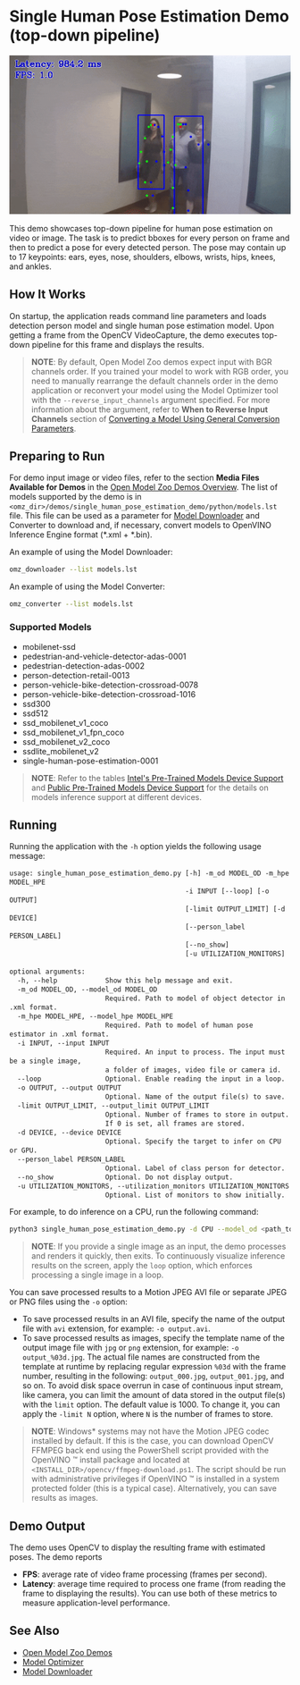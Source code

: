 # Single Human Pose Estimation Demo (top-down pipeline)

![example](./single_human_pose_estimation.gif)

This demo showcases top-down pipeline for human pose estimation on video or image. The task is to predict bboxes for every person on frame and then to predict a pose for every detected person. The pose may contain up to 17 keypoints: ears, eyes, nose, shoulders, elbows, wrists, hips, knees, and ankles.

## How It Works

On startup, the application reads command line parameters and loads detection person model and single human pose estimation model. Upon getting a frame from the OpenCV VideoCapture, the demo executes top-down pipeline for this frame and displays the results.

> **NOTE**: By default, Open Model Zoo demos expect input with BGR channels order. If you trained your model to work with RGB order, you need to manually rearrange the default channels order in the demo application or reconvert your model using the Model Optimizer tool with the `--reverse_input_channels` argument specified. For more information about the argument, refer to **When to Reverse Input Channels** section of [Converting a Model Using General Conversion Parameters](https://docs.openvinotoolkit.org/latest/_docs_MO_DG_prepare_model_convert_model_Converting_Model_General.html).

## Preparing to Run

For demo input image or video files, refer to the section **Media Files Available for Demos** in the [Open Model Zoo Demos Overview](../../README.md).
The list of models supported by the demo is in `<omz_dir>/demos/single_human_pose_estimation_demo/python/models.lst` file.
This file can be used as a parameter for [Model Downloader](../../../tools/model_tools/README.md) and Converter to download and, if necessary, convert models to OpenVINO Inference Engine format (\*.xml + \*.bin).

An example of using the Model Downloader:

```sh
omz_downloader --list models.lst
```

An example of using the Model Converter:

```sh
omz_converter --list models.lst
```

### Supported Models

* mobilenet-ssd
* pedestrian-and-vehicle-detector-adas-0001
* pedestrian-detection-adas-0002
* person-detection-retail-0013
* person-vehicle-bike-detection-crossroad-0078
* person-vehicle-bike-detection-crossroad-1016
* ssd300
* ssd512
* ssd_mobilenet_v1_coco
* ssd_mobilenet_v1_fpn_coco
* ssd_mobilenet_v2_coco
* ssdlite_mobilenet_v2
* single-human-pose-estimation-0001

> **NOTE**: Refer to the tables [Intel's Pre-Trained Models Device Support](../../../models/intel/device_support.md) and [Public Pre-Trained Models Device Support](../../../models/public/device_support.md) for the details on models inference support at different devices.

## Running

Running the application with the `-h` option yields the following usage message:

```
usage: single_human_pose_estimation_demo.py [-h] -m_od MODEL_OD -m_hpe MODEL_HPE
                                            -i INPUT [--loop] [-o OUTPUT]
                                            [-limit OUTPUT_LIMIT] [-d DEVICE]
                                            [--person_label PERSON_LABEL]
                                            [--no_show]
                                            [-u UTILIZATION_MONITORS]

optional arguments:
  -h, --help            Show this help message and exit.
  -m_od MODEL_OD, --model_od MODEL_OD
                        Required. Path to model of object detector in .xml format.
  -m_hpe MODEL_HPE, --model_hpe MODEL_HPE
                        Required. Path to model of human pose estimator in .xml format.
  -i INPUT, --input INPUT
                        Required. An input to process. The input must be a single image,
                        a folder of images, video file or camera id.
  --loop                Optional. Enable reading the input in a loop.
  -o OUTPUT, --output OUTPUT
                        Optional. Name of the output file(s) to save.
  -limit OUTPUT_LIMIT, --output_limit OUTPUT_LIMIT
                        Optional. Number of frames to store in output.
                        If 0 is set, all frames are stored.
  -d DEVICE, --device DEVICE
                        Optional. Specify the target to infer on CPU or GPU.
  --person_label PERSON_LABEL
                        Optional. Label of class person for detector.
  --no_show             Optional. Do not display output.
  -u UTILIZATION_MONITORS, --utilization_monitors UTILIZATION_MONITORS
                        Optional. List of monitors to show initially.
```

For example, to do inference on a CPU, run the following command:

```sh
python3 single_human_pose_estimation_demo.py -d CPU --model_od <path_to_model>/mobilenet-ssd.xml --model_hpe <path_to_model>/single-human-pose-estimation-0001.xml --input <path_to_video>/back-passengers.avi
```

>**NOTE**: If you provide a single image as an input, the demo processes and renders it quickly, then exits. To continuously visualize inference results on the screen, apply the `loop` option, which enforces processing a single image in a loop.

You can save processed results to a Motion JPEG AVI file or separate JPEG or PNG files using the `-o` option:

* To save processed results in an AVI file, specify the name of the output file with `avi` extension, for example: `-o output.avi`.
* To save processed results as images, specify the template name of the output image file with `jpg` or `png` extension, for example: `-o output_%03d.jpg`. The actual file names are constructed from the template at runtime by replacing regular expression `%03d` with the frame number, resulting in the following: `output_000.jpg`, `output_001.jpg`, and so on.
To avoid disk space overrun in case of continuous input stream, like camera, you can limit the amount of data stored in the output file(s) with the `limit` option. The default value is 1000. To change it, you can apply the `-limit N` option, where `N` is the number of frames to store.

>**NOTE**: Windows\* systems may not have the Motion JPEG codec installed by default. If this is the case, you can download OpenCV FFMPEG back end using the PowerShell script provided with the OpenVINO &trade; install package and located at `<INSTALL_DIR>/opencv/ffmpeg-download.ps1`. The script should be run with administrative privileges if OpenVINO &trade; is installed in a system protected folder (this is a typical case). Alternatively, you can save results as images.

## Demo Output

The demo uses OpenCV to display the resulting frame with estimated poses.
The demo reports

* **FPS**: average rate of video frame processing (frames per second).
* **Latency**: average time required to process one frame (from reading the frame to displaying the results).
You can use both of these metrics to measure application-level performance.

## See Also

* [Open Model Zoo Demos](../../README.md)
* [Model Optimizer](https://docs.openvinotoolkit.org/latest/_docs_MO_DG_Deep_Learning_Model_Optimizer_DevGuide.html)
* [Model Downloader](../../../tools/model_tools/README.md)
